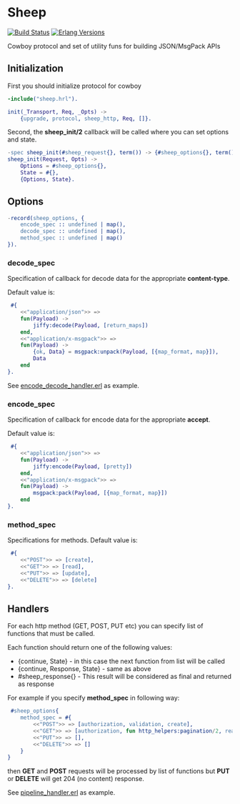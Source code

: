 # Sheep
[![Build Status][gh badge]][gh]
[![Erlang Versions][erlang version badge]][gh]

Cowboy protocol and set of utility funs for building JSON/MsgPack APIs


## Initialization

First you should initialize protocol for cowboy

```erlang
-include("sheep.hrl").

init(_Transport, Req, _Opts) ->
    {upgrade, protocol, sheep_http, Req, []}.
```

Second, the **sheep_init/2** callback will be called where you can set options and state.

```erlang
-spec sheep_init(#sheep_request{}, term()) -> {#sheep_options{}, term()}.
sheep_init(Request, Opts) ->
    Options = #sheep_options{},
    State = #{},
    {Options, State}.
```


## Options

```erlang
-record(sheep_options, {
    encode_spec :: undefined | map(),
    decode_spec :: undefined | map(),
    method_spec :: undefined | map()
}).
```


### decode_spec

Specification of callback for decode data for the appropriate **content-type**.

Default value is:

```erlang
 #{
    <<"application/json">> =>
    fun(Payload) ->
        jiffy:decode(Payload, [return_maps])
    end,
    <<"application/x-msgpack">> =>
    fun(Payload) ->
        {ok, Data} = msgpack:unpack(Payload, [{map_format, map}]),
        Data
    end
}.
```

See [encode_decode_handler.erl](./test/sheep_http_SUITE_data/encode_decode_handler.erl) as example.


### encode_spec

Specification of callback for encode data for the appropriate **accept**.

Default value is:

```erlang
 #{
    <<"application/json">> =>
    fun(Payload) ->
        jiffy:encode(Payload, [pretty])
    end,
    <<"application/x-msgpack">> =>
    fun(Payload) ->
        msgpack:pack(Payload, [{map_format, map}])
    end
}.
```


### method_spec

Specifications for methods. Default value is:

```erlang
 #{
    <<"POST">> => [create],
    <<"GET">> => [read],
    <<"PUT">> => [update],
    <<"DELETE">> => [delete]
}.
```


## Handlers

For each http method (GET, POST, PUT etc) you can specify list of functions that must be called.

Each function should return one of the following values:

* {continue, State} - in this case the next function from list will be called
* {continue, Response, State} - same as above
* #sheep_response{} - This result will be considered as final and returned as response

For example if you specify **method_spec** in following way:

```erlang
 #sheep_options{
    method_spec = #{
        <<"POST">> => [authorization, validation, create],
        <<"GET">> => [authorization, fun http_helpers:pagination/2, read],
        <<"PUT">> => [],
        <<"DELETE">> => []
    }
}
```

then **GET** and **POST** requests will be processed by list of functions
but **PUT** or **DELETE** will get 204 (no content) response.

See [pipeline_handler.erl](./test/sheep_http_SUITE_data/pipeline_handler.erl) as example.

<!-- Badges -->
[gh]: https://github.com/wgnet/sheep2/actions/workflows/ci.yml
[gh badge]: https://img.shields.io/github/workflow/status/wgnet/sheep2/CI?style=flat-square
[erlang version badge]: https://img.shields.io/badge/erlang-21.3%20to%2024.2-blue.svg?style=flat-square

